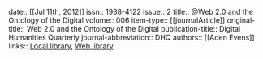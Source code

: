 date:: [[Jul 11th, 2012]]
issn:: 1938-4122
issue:: 2
title:: @Web 2.0 and the Ontology of the Digital
volume:: 006
item-type:: [[journalArticle]]
original-title:: Web 2.0 and the Ontology of the Digital
publication-title:: Digital Humanities Quarterly
journal-abbreviation:: DHQ
authors:: [[Aden Evens]]
links:: [Local library](zotero://select/groups/2386895/items/A4SE9SD2), [Web library](https://www.zotero.org/groups/2386895/items/A4SE9SD2)
